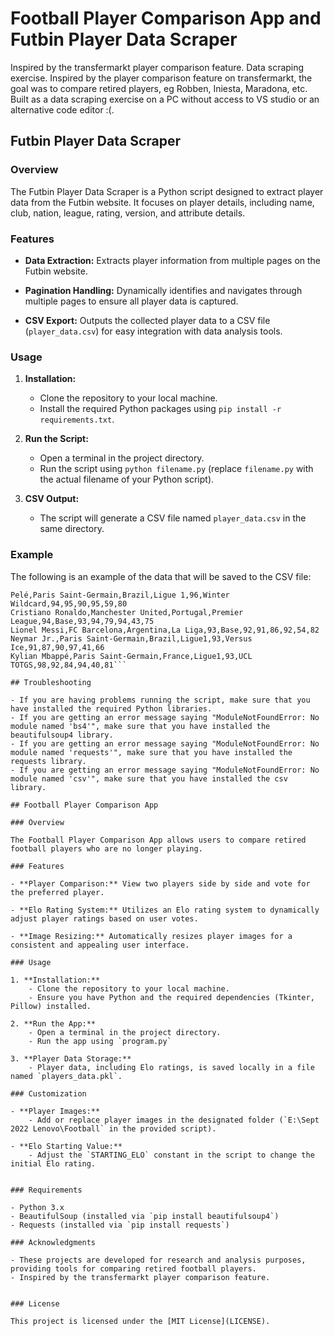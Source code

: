 # Football Player Comparison App and Futbin Player Data Scraper
Inspired by the transfermarkt player comparison feature. Data scraping exercise. Inspired by the player comparison feature on transfermarkt, the goal was to compare retired players, eg Robben, Iniesta, Maradona, etc.  Built as a data scraping exercise on a PC without access to VS studio or an alternative code editor :(. 

## Futbin Player Data Scraper

### Overview

The Futbin Player Data Scraper is a Python script designed to extract player data from the Futbin website. It focuses on  player details, including name, club, nation, league, rating, version, and attribute details.

### Features

- **Data Extraction:** Extracts player information from multiple pages on the Futbin website.

- **Pagination Handling:** Dynamically identifies and navigates through multiple pages to ensure all player data is captured.

- **CSV Export:** Outputs the collected player data to a CSV file (`player_data.csv`) for easy integration with data analysis tools.

### Usage

1. **Installation:**
    - Clone the repository to your local machine.
    - Install the required Python packages using `pip install -r requirements.txt`.

2. **Run the Script:**
    - Open a terminal in the project directory.
    - Run the script using `python filename.py` (replace `filename.py` with the actual filename of your Python script).

3. **CSV Output:**
    - The script will generate a CSV file named `player_data.csv` in the same directory.

### Example
The following is an example of the data that will be saved to the CSV file:

```Name,Club,Nation,League,Rating,Version,Pace,Shooting,Passing,Dribbling,Defense,Physical
Pelé,Paris Saint-Germain,Brazil,Ligue 1,96,Winter Wildcard,94,95,90,95,59,80
Cristiano Ronaldo,Manchester United,Portugal,Premier League,94,Base,93,94,79,94,43,75
Lionel Messi,FC Barcelona,Argentina,La Liga,93,Base,92,91,86,92,54,82
Neymar Jr.,Paris Saint-Germain,Brazil,Ligue1,93,Versus Ice,91,87,90,97,41,66
Kylian Mbappé,Paris Saint-Germain,France,Ligue1,93,UCL TOTGS,98,92,84,94,40,81```

## Troubleshooting

- If you are having problems running the script, make sure that you have installed the required Python libraries.
- If you are getting an error message saying "ModuleNotFoundError: No module named 'bs4'", make sure that you have installed the beautifulsoup4 library.
- If you are getting an error message saying "ModuleNotFoundError: No module named 'requests'", make sure that you have installed the requests library.
- If you are getting an error message saying "ModuleNotFoundError: No module named 'csv'", make sure that you have installed the csv library.
  
## Football Player Comparison App

### Overview

The Football Player Comparison App allows users to compare retired football players who are no longer playing. 

### Features

- **Player Comparison:** View two players side by side and vote for the preferred player.
  
- **Elo Rating System:** Utilizes an Elo rating system to dynamically adjust player ratings based on user votes.

- **Image Resizing:** Automatically resizes player images for a consistent and appealing user interface.

### Usage

1. **Installation:**
    - Clone the repository to your local machine.
    - Ensure you have Python and the required dependencies (Tkinter, Pillow) installed.

2. **Run the App:**
    - Open a terminal in the project directory.
    - Run the app using `program.py`
      
3. **Player Data Storage:**
    - Player data, including Elo ratings, is saved locally in a file named `players_data.pkl`.

### Customization

- **Player Images:**
    - Add or replace player images in the designated folder (`E:\Sept 2022 Lenovo\Football` in the provided script).

- **Elo Starting Value:**
    - Adjust the `STARTING_ELO` constant in the script to change the initial Elo rating.


### Requirements

- Python 3.x
- BeautifulSoup (installed via `pip install beautifulsoup4`)
- Requests (installed via `pip install requests`)

### Acknowledgments

- These projects are developed for research and analysis purposes, providing tools for comparing retired football players.
- Inspired by the transfermarkt player comparison feature. 


### License

This project is licensed under the [MIT License](LICENSE).
